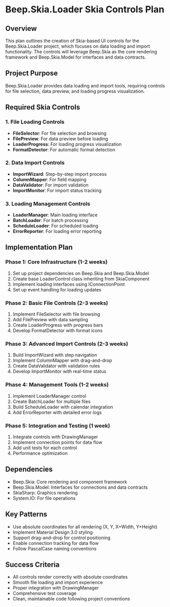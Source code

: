 # Beep.Skia.Loader Skia Controls Plan

## Overview
This plan outlines the creation of Skia-based UI controls for the Beep.Skia.Loader project, which focuses on data loading and import functionality. The controls will leverage Beep.Skia as the core rendering framework and Beep.Skia.Model for interfaces and data contracts.

## Project Purpose
Beep.Skia.Loader provides data loading and import tools, requiring controls for file selection, data preview, and loading progress visualization.

## Required Skia Controls

### 1. File Loading Controls
- **FileSelector**: For file selection and browsing
- **FilePreview**: For data preview before loading
- **LoaderProgress**: For loading progress visualization
- **FormatDetector**: For automatic format detection

### 2. Data Import Controls
- **ImportWizard**: Step-by-step import process
- **ColumnMapper**: For field mapping
- **DataValidator**: For import validation
- **ImportMonitor**: For import status tracking

### 3. Loading Management Controls
- **LoaderManager**: Main loading interface
- **BatchLoader**: For batch processing
- **ScheduleLoader**: For scheduled loading
- **ErrorReporter**: For loading error reporting

## Implementation Plan

### Phase 1: Core Infrastructure (1-2 weeks)
1. Set up project dependencies on Beep.Skia and Beep.Skia.Model
2. Create base LoaderControl class inheriting from SkiaComponent
3. Implement loading interfaces using IConnectionPoint
4. Set up event handling for loading updates

### Phase 2: Basic File Controls (2-3 weeks)
1. Implement FileSelector with file browsing
2. Add FilePreview with data sampling
3. Create LoaderProgress with progress bars
4. Develop FormatDetector with format icons

### Phase 3: Advanced Import Controls (2-3 weeks)
1. Build ImportWizard with step navigation
2. Implement ColumnMapper with drag-and-drop
3. Create DataValidator with validation rules
4. Develop ImportMonitor with real-time status

### Phase 4: Management Tools (1-2 weeks)
1. Implement LoaderManager control
2. Create BatchLoader for multiple files
3. Build ScheduleLoader with calendar integration
4. Add ErrorReporter with detailed error logs

### Phase 5: Integration and Testing (1 week)
1. Integrate controls with DrawingManager
2. Implement connection points for data flow
3. Add unit tests for each control
4. Performance optimization

## Dependencies
- Beep.Skia: Core rendering and component framework
- Beep.Skia.Model: Interfaces for connections and data contracts
- SkiaSharp: Graphics rendering
- System.IO: For file operations

## Key Patterns
- Use absolute coordinates for all rendering (X, Y, X+Width, Y+Height)
- Implement Material Design 3.0 styling
- Support drag-and-drop for control positioning
- Enable connection tracking for data flow
- Follow PascalCase naming conventions

## Success Criteria
- All controls render correctly with absolute coordinates
- Smooth file loading and import experience
- Proper integration with DrawingManager
- Comprehensive test coverage
- Clean, maintainable code following project conventions